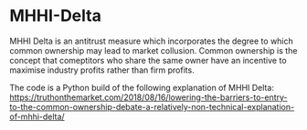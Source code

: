 # MHHI-Delta
MHHI Delta is an antitrust measure which incorporates the degree to which common ownership may lead to market collusion. Common ownership is the concept that comeptitors who share the same owner have an incentive to maximise industry profits rather than firm profits. 

The code is a Python build of the following explanation of MHHI Delta: https://truthonthemarket.com/2018/08/16/lowering-the-barriers-to-entry-to-the-common-ownership-debate-a-relatively-non-technical-explanation-of-mhhi-delta/ 
